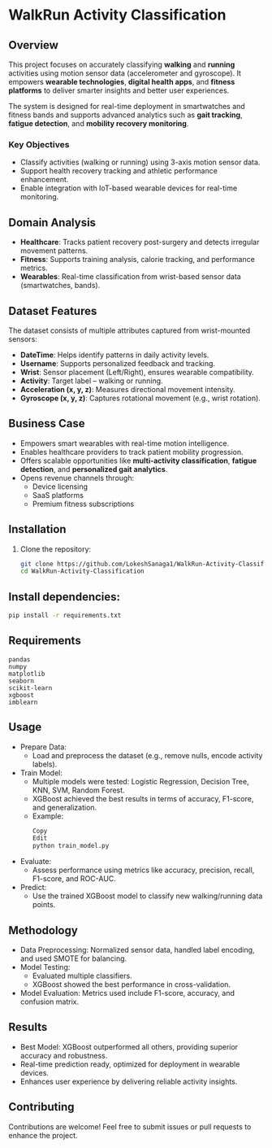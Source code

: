 # WalkRun Activity Classification

## Overview
This project focuses on accurately classifying **walking** and **running** activities using motion sensor data (accelerometer and gyroscope). It empowers **wearable technologies**, **digital health apps**, and **fitness platforms** to deliver smarter insights and better user experiences.

The system is designed for real-time deployment in smartwatches and fitness bands and supports advanced analytics such as **gait tracking**, **fatigue detection**, and **mobility recovery monitoring**.

### Key Objectives
- Classify activities (walking or running) using 3-axis motion sensor data.
- Support health recovery tracking and athletic performance enhancement.
- Enable integration with IoT-based wearable devices for real-time monitoring.

## Domain Analysis
- **Healthcare**: Tracks patient recovery post-surgery and detects irregular movement patterns.
- **Fitness**: Supports training analysis, calorie tracking, and performance metrics.
- **Wearables**: Real-time classification from wrist-based sensor data (smartwatches, bands).

## Dataset Features
The dataset consists of multiple attributes captured from wrist-mounted sensors:
- **DateTime**: Helps identify patterns in daily activity levels.
- **Username**: Supports personalized feedback and tracking.
- **Wrist**: Sensor placement (Left/Right), ensures wearable compatibility.
- **Activity**: Target label – walking or running.
- **Acceleration (x, y, z)**: Measures directional movement intensity.
- **Gyroscope (x, y, z)**: Captures rotational movement (e.g., wrist rotation).

## Business Case
- Empowers smart wearables with real-time motion intelligence.
- Enables healthcare providers to track patient mobility progression.
- Offers scalable opportunities like **multi-activity classification**, **fatigue detection**, and **personalized gait analytics**.
- Opens revenue channels through:
  - Device licensing
  - SaaS platforms
  - Premium fitness subscriptions

## Installation
1. Clone the repository:
   ```bash
   git clone https://github.com/LokeshSanaga1/WalkRun-Activity-Classification.git
   cd WalkRun-Activity-Classification

## Install dependencies:

```bash
pip install -r requirements.txt
```
## Requirements
```
pandas
numpy
matplotlib
seaborn
scikit-learn
xgboost
imblearn
```
## Usage
- Prepare Data:
  - Load and preprocess the dataset (e.g., remove nulls, encode activity labels).
- Train Model:
  - Multiple models were tested: Logistic Regression, Decision Tree, KNN, SVM, Random Forest.
  - XGBoost achieved the best results in terms of accuracy, F1-score, and generalization.
  - Example:
    ```bash
    Copy
    Edit
    python train_model.py
    ```
- Evaluate:
  - Assess performance using metrics like accuracy, precision, recall, F1-score, and ROC-AUC.
- Predict:
  - Use the trained XGBoost model to classify new walking/running data points.

## Methodology
- Data Preprocessing: Normalized sensor data, handled label encoding, and used SMOTE for balancing.
- Model Testing:
  - Evaluated multiple classifiers.
  - XGBoost showed the best performance in cross-validation.
- Model Evaluation: Metrics used include F1-score, accuracy, and confusion matrix.

## Results
- Best Model: XGBoost outperformed all others, providing superior accuracy and robustness.
- Real-time prediction ready, optimized for deployment in wearable devices.
- Enhances user experience by delivering reliable activity insights.

## Contributing
Contributions are welcome! Feel free to submit issues or pull requests to enhance the project.

